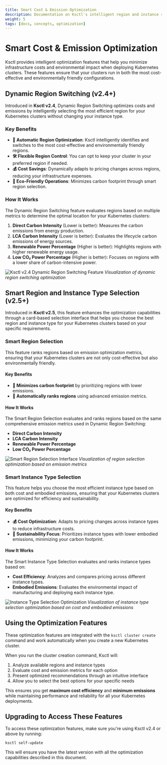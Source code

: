```yaml
---
title: Smart Cost & Emission Optimization
description: Documentation on Ksctl's intelligent region and instance selection features
weight: 5
tags: [docs, concepts, optimization]
---
```


# Smart Cost & Emission Optimization

Ksctl provides intelligent optimization features that help you minimize infrastructure costs and environmental impact when deploying Kubernetes clusters. These features ensure that your clusters run in both the most cost-effective and environmentally friendly configurations.

## Dynamic Region Switching (v2.4+)

Introduced in **Ksctl v2.4**, Dynamic Region Switching optimizes costs and emissions by intelligently selecting the most efficient region for your Kubernetes clusters without changing your instance type.

### Key Benefits

- **🚀 Automatic Region Optimization**: Ksctl intelligently identifies and switches to the most cost-effective and environmentally friendly regions.
- **🛠️ Flexible Region Control**: You can opt to keep your cluster in your preferred region if needed.
- **💰 Cost Savings**: Dynamically adapts to pricing changes across regions, reducing your infrastructure expenses.
- **🌱 Eco-Friendly Operations**: Minimizes carbon footprint through smart region selection.

### How It Works

The Dynamic Region Switching feature evaluates regions based on multiple metrics to determine the optimal location for your Kubernetes clusters:

1. **Direct Carbon Intensity** (Lower is better): Measures the carbon emissions from energy production.
2. **LCA Carbon Intensity** (Lower is better): Evaluates the lifecycle carbon emissions of energy sources.
3. **Renewable Power Percentage** (Higher is better): Highlights regions with higher renewable energy usage.
4. **Low CO₂ Power Percentage** (Higher is better): Focuses on regions with a lower share of carbon-intensive power.

![Ksctl v2.4 Dynamic Region Switching Feature](/img/blogs/ksctl-new-recommendation.png)
*Visualization of dynamic region switching optimization*

## Smart Region and Instance Type Selection (v2.5+)

Introduced in **Ksctl v2.5**, this feature enhances the optimization capabilities through a card-based selection interface that helps you choose the best region and instance type for your Kubernetes clusters based on your specific requirements.

### Smart Region Selection

This feature ranks regions based on emission optimization metrics, ensuring that your Kubernetes clusters are not only cost-effective but also environmentally friendly.

#### Key Benefits

- **🌱 Minimizes carbon footprint** by prioritizing regions with lower emissions.
- **🚀 Automatically ranks regions** using advanced emission metrics.

#### How It Works

The Smart Region Selection evaluates and ranks regions based on the same comprehensive emission metrics used in Dynamic Region Switching:

- **Direct Carbon Intensity**
- **LCA Carbon Intensity**
- **Renewable Power Percentage**
- **Low CO₂ Power Percentage**

![Smart Region Selection Interface](/img/blogs/new_selection_region.png)
*Visualization of region selection optimization based on emission metrics*

### Smart Instance Type Selection

This feature helps you choose the most efficient instance type based on both cost and embodied emissions, ensuring that your Kubernetes clusters are optimized for efficiency and sustainability.

#### Key Benefits

- **💰 Cost Optimization**: Adapts to pricing changes across instance types to reduce infrastructure costs.
- **🌱 Sustainability Focus**: Prioritizes instance types with lower embodied emissions, minimizing your carbon footprint.

#### How It Works

The Smart Instance Type Selection evaluates and ranks instance types based on:

- **Cost Efficiency**: Analyzes and compares pricing across different instance types.
- **Embodied Emissions**: Evaluates the environmental impact of manufacturing and deploying each instance type.

![Instance Type Selection Optimization](/img/blogs/new_selection_instance_type.png)
*Visualization of instance type selection optimization based on cost and embodied emissions*

## Using the Optimization Features

These optimization features are integrated with the `ksctl cluster create` command and work automatically when you create a new Kubernetes cluster.

When you run the cluster creation command, Ksctl will:

1. Analyze available regions and instance types
2. Evaluate cost and emission metrics for each option
3. Present optimized recommendations through an intuitive interface
4. Allow you to select the best options for your specific needs

This ensures you get **maximum cost efficiency** and **minimum emissions** while maintaining performance and reliability for all your Kubernetes deployments.

## Upgrading to Access These Features

To access these optimization features, make sure you're using Ksctl v2.4 or above by running:

```shell
ksctl self-update
```

This will ensure you have the latest version with all the optimization capabilities described in this document.